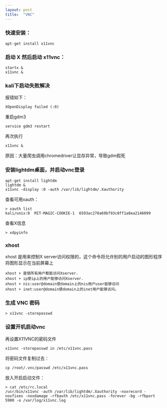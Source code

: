 ```yaml
---
layout: post
title:  "VNC"
---
```


### 快速安装：

	apt-get install x11vnc

### 启动 X 然后启动 x11vnc：

	startx &
	x11vnc &


### kali下启动失败解决

报错如下：

	XOpenDisplay failed (:0)

重启gdm3

	service gdm3 restart

再次执行

	x11vnc &

原因：大量爬虫调用chromedriver让显存异常，导致gdm假死


### 安装lightdm桌面，并启动vnc登录

	apt-get install lightdm
	lightdm &
	x11vnc -display :0 -auth /var/lib/lightdm/.Xauthority 

查看可用xauth：

	> xauth list
	kali/unix:0  MIT-MAGIC-COOKIE-1  6593ac270a69bf93c0ff1a8ea2146099

查看X信息

	> xdpyinfo

### xhost

xhost 是用来控制X server访问权限的，这个命令将允许别的用户启动的图形程序将图形显示在当前屏幕上

	xhost + 是使所有用户都能访问Xserver.
	xhost + ip使ip上的用户能够访问Xserver.
	xhost + nis:user@domain使domain上的nis用户user能够访问
	xhost + inet:user@domain使domain上的inet用户能够访问。 

### 生成 VNC 密码

	> x11vnc -storepasswd

### 设置开机启动vnc

再设置X11VNC的密码文件

	x11vnc -storepasswd in /etc/x11vnc.pass

将密码文件复制过去：

	cp /root/.vnc/passwd /etc/x11vnc.pass

放入开启启动文件：

	> cat /etc/rc.local
	/usr/bin/x11vnc -auth /var/lib/lightdm/.Xauthority -noxrecord -noxfixes -noxdamage -rfbauth /etc/x11vnc.pass -forever -bg -rfbport 5900 -o /var/log/x11vnc.log
